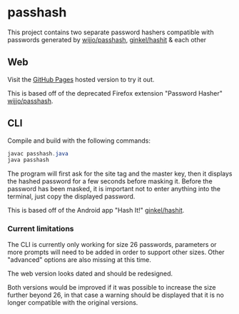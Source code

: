 # passhash
This project contains two separate password hashers compatible with passwords generated by [wijjo/passhash](https://github.com/wijjo/passhash), [ginkel/hashit](https://github.com/ginkel/hashit) & each other

## Web
Visit the [GitHub Pages](https://rodstrom.github.io/passhash/) hosted version to try it out.

This is based off of the deprecated Firefox extension "Password Hasher" [wijjo/passhash](https://github.com/wijjo/passhash).

## CLI
Compile and build with the following commands:
```java 
javac passhash.java
java passhash
```

The program will first ask for the site tag and the master key, then it displays the hashed password for a few seconds before masking it. Before the password has been masked, it is important not to enter anything into the terminal, just copy the displayed password.

This is based off of the Android app "Hash It!" [ginkel/hashit](https://github.com/ginkel/hashit).

### Current limitations
The CLI is currently only working for size 26 passwords, parameters or more prompts will need to be added in order to support other sizes. Other "advanced" options are also missing at this time. 

The web version looks dated and should be redesigned. 

Both versions would be improved if it was possible to increase the size further beyond 26, in that case a warning should be displayed that it is no longer compatible with the original versions.
